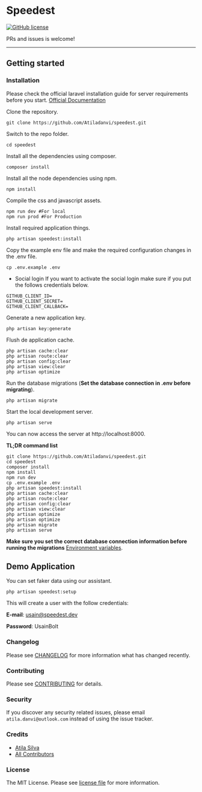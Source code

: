 # Speedest

[![GitHub license](https://img.shields.io/github/license/gothinkster/laravel-realworld-example-app.svg)](https://raw.githubusercontent.com/gothinkster/laravel-realworld-example-app/master/LICENSE)

PRs and issues is welcome!

----------

## Getting started

### Installation

Please check the official laravel installation guide for server requirements before you start. [Official Documentation](https://laravel.com/docs/5.8/installation#installation)

Clone the repository.

    git clone https://github.com/Atiladanvi/speedest.git

Switch to the repo folder.

    cd speedest

Install all the dependencies using composer.

    composer install

Install all the node dependencies using npm.

    npm install

Compile the css and javascript assets.

    npm run dev #For local
    npm run prod #For Production

Install required application things.

    php artisan speedest:install

Copy the example env file and make the required configuration changes in the .env file.

    cp .env.example .env

* Social login
 If you want to activate the social login make sure if you put the follows credentials below.

```.env
GITHUB_CLIENT_ID=
GITHUB_CLIENT_SECRET=
GITHUB_CLIENT_CALLBACK=
```

Generate a new application key.

    php artisan key:generate
    
Flush de application cache.

    php artisan cache:clear
    php artisan route:clear
    php artisan config:clear
    php artisan view:clear
    php artisan optimize

Run the database migrations (**Set the database connection in .env before migrating**).

    php artisan migrate

Start the local development server.

    php artisan serve

You can now access the server at http://localhost:8000.

**TL;DR command list**

    git clone https://github.com/Atiladanvi/speedest.git
    cd speedest
    composer install
    npm install
    npm run dev
    cp .env.example .env
    php artisan speedest:install
    php artisan cache:clear
    php artisan route:clear
    php artisan config:clear
    php artisan view:clear
    php artisan optimize
    php artisan optimize
    php artisan migrate
    php artisan serve
    
**Make sure you set the correct database connection information before running the migrations** [Environment variables](#environment-variables).

## Demo Application

You can set faker data using our assistant.

    php artisan speedest:setup

This will create a user with the follow credentials:

**E-mail**: usain@speedest.dev

**Password**: UsainBolt

### Changelog

Please see [CHANGELOG](CHANGELOG.md) for more information what has changed recently.

### Contributing

Please see [CONTRIBUTING](CONTRIBUTING.md) for details.

### Security

If you discover any security related issues, please email `atila.danvi@outlook.com` instead of using the issue tracker.

### Credits

- [Atila Silva](https://github.com/Atiladanvi)
- [All Contributors](../../contributors)

### License

The MIT License. Please see [license file](LICENSE.md) for more information.
